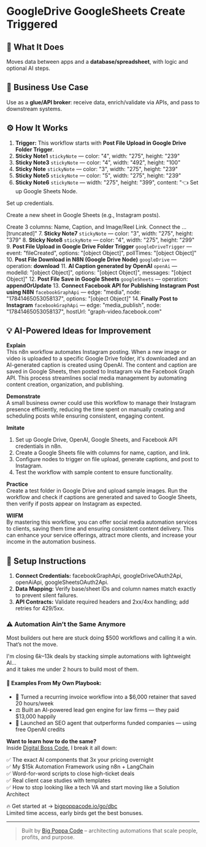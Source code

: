 # GoogleDrive GoogleSheets Create Triggered
  ## 🚀 What It Does
  Moves data between apps and a **database/spreadsheet**, with logic and optional AI steps.
  
  ## 💼 Business Use Case
  Use as a **glue/API broker**: receive data, enrich/validate via APIs, and pass to downstream systems.
  
  ## ⚙️ How It Works
  1. **Trigger:** This workflow starts with **Post File Upload in Google Drive Folder  Trigger**.
  2. **Sticky Note1** `stickyNote` — color: "4", width: "275", height: "239"
3. **Sticky Note3** `stickyNote` — color: "4", width: "492", height: "100"
4. **Sticky Note** `stickyNote` — color: "3", width: "275", height: "239"
5. **Sticky Note5** `stickyNote` — color: "5", width: "275", height: "239"
6. **Sticky Note6** `stickyNote` — width: "275", height: "399", content: "👈
Set up Google Sheets Node.

Set up credentials.

Create a new sheet in Google Sheets (e.g., Instagram posts).

Create 3 columns: Name, Caption, and Image/Reel Link. Connect the …[truncated]"
7. **Sticky Note7** `stickyNote` — color: "3", width: "275", height: "379"
8. **Sticky Note8** `stickyNote` — color: "4", width: "275", height: "299"
9. **Post File Upload in Google Drive Folder  Trigger** `googleDriveTrigger` — event: "fileCreated", options: "[object Object]", pollTimes: "[object Object]"
10. **Post File Download in N8N (Google Drive Node)** `googleDrive` — operation: **download**
11. **AI Caption generated by OpenAI** `openAi` — modelId: "[object Object]", options: "[object Object]", messages: "[object Object]"
12. **Post File Save in Google Sheets** `googleSheets` — operation: **appendOrUpdate**
13. **Connect Facebook API for Publishing Instagram Post using N8N** `facebookGraphApi` — edge: "media", node: "17841465053058137", options: "[object Object]"
14. **Finally Post to Instagram** `facebookGraphApi` — edge: "media_publish", node: "17841465053058137", hostUrl: "graph-video.facebook.com"
  
  ## 💡 AI-Powered Ideas for Improvement
  **Explain**  
This n8n workflow automates Instagram posting. When a new image or video is uploaded to a specific Google Drive folder, it's downloaded and an AI-generated caption is created using OpenAI. The content and caption are saved in Google Sheets, then posted to Instagram via the Facebook Graph API. This process streamlines social media management by automating content creation, organization, and publishing.

**Demonstrate**  
A small business owner could use this workflow to manage their Instagram presence efficiently, reducing the time spent on manually creating and scheduling posts while ensuring consistent, engaging content.

**Imitate**  
1. Set up Google Drive, OpenAI, Google Sheets, and Facebook API credentials in n8n.  
2. Create a Google Sheets file with columns for name, caption, and link.  
3. Configure nodes to trigger on file upload, generate captions, and post to Instagram.  
4. Test the workflow with sample content to ensure functionality.

**Practice**  
Create a test folder in Google Drive and upload sample images. Run the workflow and check if captions are generated and saved to Google Sheets, then verify if posts appear on Instagram as expected.

**WIIFM**  
By mastering this workflow, you can offer social media automation services to clients, saving them time and ensuring consistent content delivery. This can enhance your service offerings, attract more clients, and increase your income in the automation business.
  
  ## 🔧 Setup Instructions
  1. **Connect Credentials:** facebookGraphApi, googleDriveOAuth2Api, openAiApi, googleSheetsOAuth2Api.
2. **Data Mapping:** Verify base/sheet IDs and column names match exactly to prevent silent failures.
3. **API Contracts:** Validate required headers and 2xx/4xx handling; add retries for 429/5xx.
  
### ⚠️ Automation Ain’t the Same Anymore

Most builders out here are stuck doing $500 workflows and calling it a win.  
That’s not the move.  

I'm closing $6k–$13k deals by stacking simple automations with lightweight AI...  
and it takes me under 2 hours to build most of them.

#### 🧠 Examples From My Own Playbook:
- 🔁 Turned a recurring invoice workflow into a $6,000 retainer that saved 20 hours/week  
- ⚖️ Built an AI-powered lead gen engine for law firms — they paid $13,000 happily  
- 🚀 Launched an SEO agent that outperforms funded companies — using free OpenAI credits  

**Want to learn how to do the same?**  
Inside [Digital Boss Code](https://bigpoppacode.io/go/dbc), I break it all down:

✅ The exact AI components that 3x your pricing overnight  
✅ My $15k Automation Framework using n8n + LangChain  
✅ Word-for-word scripts to close high-ticket deals  
✅ Real client case studies with templates  
✅ How to stop looking like a tech VA and start moving like a Solution Architect  

🔥 Get started at → [bigpoppacode.io/go/dbc](https://bigpoppacode.io/go/dbc)  
Limited time access, early birds get the best bonuses.

---
> Built by [Big Poppa Code](https://bigpoppacode.io) – architecting automations that scale people, profits, and purpose.
  